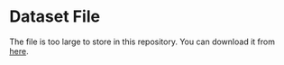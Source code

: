 # Dataset File
The file is too large to store in this repository. You can download it from [here](https://drive.google.com/file/d/1PWR8SEA4s5_GwC3R6SP3xenUxXB3B28q/view?usp=sharing).